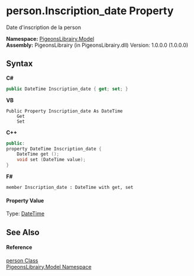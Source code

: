 # person.Inscription_date Property 
 

Date d'inscription de la person

**Namespace:**&nbsp;<a href="740f9e4a-e251-715e-60bf-e906871d97b4">PigeonsLibrairy.Model</a><br />**Assembly:**&nbsp;PigeonsLibrairy (in PigeonsLibrairy.dll) Version: 1.0.0.0 (1.0.0.0)

## Syntax

**C#**<br />
``` C#
public DateTime Inscription_date { get; set; }
```

**VB**<br />
``` VB
Public Property Inscription_date As DateTime
	Get
	Set
```

**C++**<br />
``` C++
public:
property DateTime Inscription_date {
	DateTime get ();
	void set (DateTime value);
}
```

**F#**<br />
``` F#
member Inscription_date : DateTime with get, set

```


#### Property Value
Type: <a href="http://msdn2.microsoft.com/en-us/library/03ybds8y" target="_blank">DateTime</a>

## See Also


#### Reference
<a href="a9ed19a7-a394-5e30-cca4-a3883320ea27">person Class</a><br /><a href="740f9e4a-e251-715e-60bf-e906871d97b4">PigeonsLibrairy.Model Namespace</a><br />